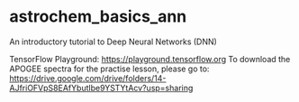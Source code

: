 # astrochem_basics_ann
An introductory tutorial to Deep Neural Networks (DNN)

TensorFlow Playground: https://playground.tensorflow.org
To download the APOGEE spectra for the practise lesson, please go to: https://drive.google.com/drive/folders/14-AJfriOFVpS8EAfYbutlbe9YSTYtAcv?usp=sharing
